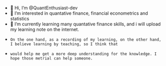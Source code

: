 - 👋 Hi, I’m @QuantEnthusiast-dev
- 👀 I’m interested in quantative finance, financial econometrics and statistics
- 🌱 I’m currently learning many quantative finance skills, and i will upload my learning note on the internet.
-     On the one hand, as a recording of my learning, on the other hand, I believe learning by teaching, so I think that
-     would help me get a more deep understanding for the knowledge. I hope those metrial can help someone.
  
<!---
QuantEnthusiast-dev/QuantEnthusiast-dev is a ✨ special ✨ repository because its `README.md` (this file) appears on your GitHub profile.
You can click the Preview link to take a look at your changes.
--->
